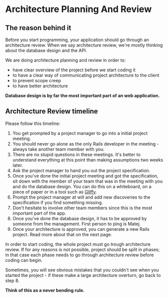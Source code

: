 # Architecture Planning And Review

## The reason behind it

Before you start programming, your application should go through an architecture review.
When we say architecture review, we're mostly thinking about the database design and the API.

We are doing architecture planning and review in order to:

- have clear overview of the project before we start coding it
- to have a clear way of communicating project architecture to the client
- to prevent scope creep
- to have better architecture

**Database design is by far the most important part of an web application.**

## Architecture Review timeline

Please follow this timeline:

1. You get prompted by a project manager to go into a initial project meeting.
2. You should never go alone as the only Rails developer in the meeting - always take another team member with you.
3. There are no stupid questions in these meetings. It's better to understand everything at this point than making assumptions two weeks later.
4. Ask the project manager to hand you out the project specification.
5. Once you've done the initial project meeting and got the specification, sit down with the member of your team that was in the meeting with you and do the database design. You can do this on a whiteboard, on a piece of paper or in a tool such as [Gliffy](https://www.gliffy.com/).
6. Prompt the project manager at will and add new discoveries to the specification if you find something missing.
7. Don't hesitate to involve other team members since this is the most important part of the app.
8. Once you've done the database design, it has to be approved by someone from the management. First person to ping is Matej.
9. Once your architecture is approved, you can generate a new Rails project. Read more about that on the next page.

In order to start coding, the whole project must go trough architecture review.
If for any reasons is not possible, project should be split in phases; in that case each phase needs to go through architecture review before coding can begin.

Sometimes, you will see obvious mistakes that you couldn't see when you started the project - if these make a large architecture overturn, go back to step 8.

**Think of this as a never bending rule.**

